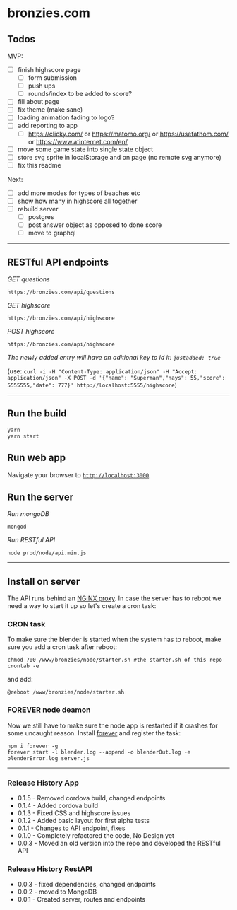 bronzies.com
============

## Todos

MVP:
- [ ] finish highscore page
	- [ ] form submission
	- [ ] push ups
	- [ ] rounds/index to be added to score?
- [ ] fill about page
- [ ] fix theme (make sane)
- [ ] loading animation fading to logo?
- [ ] add reporting to app
	- [ ] https://clicky.com/ or https://matomo.org/ or https://usefathom.com/ or https://www.atinternet.com/en/
- [ ] move some game state into single state object
- [ ] store svg sprite in localStorage and on page (no remote svg anymore)
- [ ] fix this readme

Next:
- [ ] add more modes for types of beaches etc
- [ ] show how many in highscore all together
- [ ] rebuild server
	- [ ] postgres
	- [ ] post answer object as opposed to done score
	- [ ] move to graphql

----------------------------------------------------------------------------------------------------------------------------------------------------------------


## RESTful API endpoints

*GET questions*

```
https://bronzies.com/api/questions
```

*GET highscore*

```
https://bronzies.com/api/highscore
```

*POST highscore*

```
https://bronzies.com/api/highscore
```

_The newly added entry will have an aditional key to id it: `justadded: true`_

(use: `curl -i -H "Content-Type: application/json" -H "Accept: application/json" -X POST -d '{"name": "Superman","nays": 55,"score": 5555555,"date": 777}' http://localhost:5555/highscore`)


----------------------------------------------------------------------------------------------------------------------------------------------------------------


## Run the build

```shell
yarn
yarn start
```

## Run web app

Navigate your browser to [`http://localhost:3000`](http://localhost:3000).

## Run the server

*Run mongoDB*

```shell
mongod
```

*Run RESTful API*

```shell
node prod/node/api.min.js
```


----------------------------------------------------------------------------------------------------------------------------------------------------------------


## Install on server

The API runs behind an [NGINX proxy](https://github.com/dominikwilkowski/bronzies/blob/master/bronzies.com).
In case the server has to reboot we need a way to start it up so let's create a cron task:

### CRON task

To make sure the blender is started when the system has to reboot, make sure you add a cron task after reboot:

```shell
chmod 700 /www/bronzies/node/starter.sh #the starter.sh of this repo
crontab -e
```

and add:

```shell
@reboot /www/bronzies/node/starter.sh
```

### FOREVER node deamon

Now we still have to make sure the node app is restarted if it crashes for some uncaught reason. Install [forever](https://github.com/foreverjs/forever) and
register the task:

```shell
npm i forever -g
forever start -l blender.log --append -o blenderOut.log -e blenderError.log server.js
```


----------------------------------------------------------------------------------------------------------------------------------------------------------------


### Release History App
* 0.1.5 - Removed cordova build, changed endpoints
* 0.1.4 - Added cordova build
* 0.1.3 - Fixed CSS and highscore issues
* 0.1.2 - Added basic layout for first alpha tests
* 0.1.1 - Changes to API endpoint, fixes
* 0.1.0 - Completely refactored the code, No Design yet
* 0.0.3 - Moved an old version into the repo and developed the RESTful API

### Release History RestAPI
* 0.0.3 - fixed dependencies, changed endpoints
* 0.0.2 - moved to MongoDB
* 0.0.1 - Created server, routes and endpoints